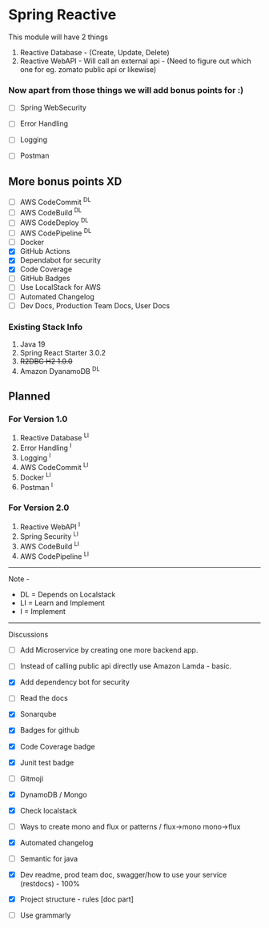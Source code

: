 # Spring Reactive 
This module will have 2 things 

1. Reactive Database - (Create, Update, Delete)
2. Reactive WebAPI - Will call an external api - (Need to figure out which one for eg. zomato public api or likewise)

### Now apart from those things we will add bonus points for :)
- [ ] Spring WebSecurity
- [ ] Error Handling
- [ ] Logging
- [ ] Postman 


## More bonus points XD
- [ ] AWS CodeCommit <sup>DL
- [ ] AWS CodeBuild <sup>DL
- [ ] AWS CodeDeploy <sup>DL
- [ ] AWS CodePipeline <sup>DL
- [ ] Docker
- [x] GitHub Actions
- [x] Dependabot for security
- [x] Code Coverage 
- [ ] GitHub Badges
- [ ] Use LocalStack for AWS
- [ ] Automated Changelog
- [ ] Dev Docs, Production Team Docs, User Docs

### Existing Stack Info
1. Java 19
2. Spring React Starter 3.0.2
3. ~~R2DBC H2 1.0.0~~
4. Amazon DyanamoDB <sup>DL


## Planned
### For Version 1.0
1. Reactive Database <sup>LI<sup>
2. Error Handling <sup>I<sup>
3. Logging <sup>I<sup>
4. AWS CodeCommit <sup>LI<sup>
5. Docker <sup>LI<sup>
6. Postman <sup>I<sup>

### For Version 2.0
1. Reactive WebAPI <sup>I<sup>
2. Spring Security <sup>LI<sup>
3. AWS CodeBuild <sup>LI<sup>
4. AWS CodePipeline <sup>LI<sup>

--------------
Note - 
- DL = Depends on Localstack
- LI = Learn and Implement
- I = Implement
-----------


Discussions 

- [ ] Add Microservice by creating one more backend app. 
- [ ] Instead of calling public api directly use Amazon Lamda - basic.
- [x] Add dependency bot for security  
- [ ] Read the docs
- [x] Sonarqube
- [x] Badges for github
- [x] Code Coverage badge
- [x] Junit test badge
- [ ] Gitmoji 
- [x] DynamoDB / Mongo
- [x] Check localstack
- [ ] Ways to create mono and flux or patterns / flux->mono mono->flux
- [x] Automated changelog
- [ ] Semantic for java 
- [x] Dev readme, prod team doc, swagger/how to use your service (restdocs) - 100%
- [x] Project structure - rules [doc part]
- [ ] Use grammarly 



